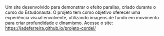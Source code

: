 Um site desenvolvido para demonstrar o efeito parallax, criado durante o curso do Estudonauta. O projeto tem como objetivo oferecer uma experiência visual envolvente, utilizando imagens de fundo em movimento para criar profundidade e dinamismo.
Acesse o site: https://jadeferreira.github.io/projeto-cordel/
